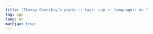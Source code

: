 ```yaml
---
title: "Alexey Gronskiy's posts :: tags: cpp :: languages: en "
tag: cpp
lang: en
mathjax: true
---
```

<!-- Generated automatically -->
